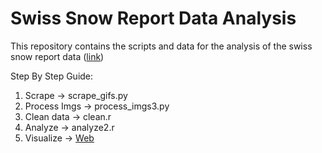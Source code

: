 # Swiss Snow Report Data Analysis

This repository contains the scripts and data for the analysis of the swiss snow report data ([link](adrianoesch.github.io/snow/index.html))

Step By Step Guide:
1. Scrape -> scrape_gifs.py
2. Process Imgs -> process_imgs3.py
3. Clean data -> clean.r
4. Analyze -> analyze2.r
5. Visualize -> [Web](https://github.com/adrianoesch/adrianoesch.github.io/blob/master/snow/index.html)
